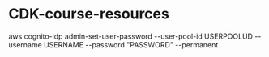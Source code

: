# CDK-course-resources

aws cognito-idp admin-set-user-password --user-pool-id USERPOOLUD --username USERNAME --password "PASSWORD" --permanent
